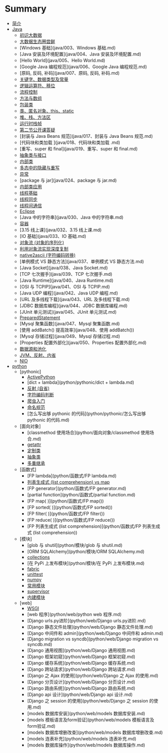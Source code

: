 # Summary

* [简介](README.md)
* [Java](java/001、初识大数据.md)
    * [初识大数据](java/001、初识大数据.md)
    * [大数据生态圈尝鲜](java/002、大数据生态圈尝鲜.md)
    * [Windows 基础](java/003、Windows 基础.md)
    * [Java 安装及环境配置](java/004、Java 安装及环境配置.md)
    * [Hello World](java/005、Hello World.md)
    * [Google Java 编程规范](java/006、Google Java 编程规范.md)
    * [原码, 反码, 补码](java/007、原码, 反码, 补码.md)
    * [关键字、数据类型及常量](java/008、关键字、数据类型及常量.md)
    * [逻辑运算符、移位](java/009、逻辑运算符、移位.md)
    * [流程控制](java/010、流程控制.md)
    * [方法与数组](java/011、方法与数组.md)
    * [包装类](java/012、包装类.md)
    * [类、匿名对象、this、static](java/013、类、匿名对象、this、static.md)
    * [堆、栈、方法区](java/014、堆、栈、方法区.md)
    * [运行时栈帧](java/015、运行时栈帧.md)
    * [第二节公开课答疑](java/016、第二节公开课答疑.md)
    * [封装与 Java Beans 规范](java/017、封装与 Java Beans 规范.md)
    * [代码块和类加载 ](java/018、代码块和类加载 .md)
    * [重写、super 和 final](java/019、重写、super 和 final.md)
    * [抽象类与接口](java/020、抽象类与接口.md)
    * [内部类](java/021、内部类.md)
    * [多态中的隐藏与重写](java/022、多态中的隐藏与重写.md)
    * [异常](java/023、异常.md)
    * [package 与 jar](java/024、package 与 jar.md)
    * [内部类应用](java/025、内部类应用.md)
    * [线程基础](java/026、线程基础.md)
    * [线程同步](java/027、线程同步.md)
    * [线程间通信](java/028、线程间通信.md)
    * [Eclipse](java/029、Eclipse.md)
    * [Java 中的字符串](java/030、Java 中的字符串.md)
    * [容器](java/031、容器.md)
    * [3.15 线上课](java/032、3.15 线上课.md)
    * [IO 基础](java/033、IO 基础.md)
    * [对象流 (对象的序列化)](java/034、对象流 (对象的序列化))
    * [利用对象流实现深度复制](java/035、利用对象流实现深度复制.md)
    * [native2ascii (字符编码转换)](java/036、native2ascii (字符编码转换))
    * [单例模式 VS 静态方法](java/037、单例模式 VS 静态方法.md)
    * [Java Socket](java/038、Java Socket.md)
    * [TCP 七次握手](java/039、TCP 七次握手.md)
    * [Java Runtime](java/040、Java Runtime.md)
    * [OSI 与 TCPIP](java/041、OSI 与 TCPIP.md)
    * [Java UDP 编程](java/042、Java UDP 编程.md)
    * [URL 及多线程下载](java/043、URL 及多线程下载.md)
    * [JDBC 数据库编程](java/044、JDBC 数据库编程.md)
    * [JUnit 单元测试](java/045、JUnit 单元测试.md)
    * [PreparedStatement](java/046、PreparedStatement.md)
    * [Mysql 聚集函数](java/047、Mysql 聚集函数.md)
    * [使用 addBatch() 提高效率](java/048、使用 addBatch())
    * [Mysql 存储过程](java/049、Mysql 存储过程.md)
    * [Properties 配置外部化](java/050、Properties 配置外部化.md)
    * [数据源和池化](java/051、数据源和池化.md)
    * [JVM、反射、内省](java/052、JVM、反射、内省.md)
    * [NIO](java/053、NIO.md)
* [python]()
    * [pythonic]
        * [ActivePython](python/pythonic/ActivePython.md)
        * [dict + lambda](python/pythonic/dict + lambda.md)
        * [反射 (自省)](python/pythonic/反射 (自省))
        * [字符编码判断](python/pythonic/字符编码判断.md)
        * [爬虫入门](python/pythonic/爬虫入门.md)
        * [命名规范](python/pythonic/命名规范.md)
        * [怎么写出够 pythonic 的代码](python/pythonic/怎么写出够 pythonic 的代码.md)
    * [面向对象]
        * [classmethod 使用场合](python/面向对象/classmethod 使用场合.md)
        * [getattr](python/面向对象/__getattr__.md)
        * [定制类](python/面向对象/定制类.md)
        * [抽象类](python/面向对象/抽象类.md)
        * [多重继承](python/面向对象/多重继承.md)
    * [函数式]
        * [FP lambda](python/函数式/FP lambda.md)
        * [列表生成式 (list comprehension) vs map](python/函数式/列表生成式 (list comprehension))
        * [FP generator](python/函数式/FP generator.md)
        * [partial function](python/函数式/partial function.md)
        * [FP map( )](python/函数式/FP map())
        * [FP sorted( )](python/函数式/FP sorted())
        * [FP filter( )](python/函数式/FP filter())
        * [FP reduce( )](python/函数式/FP reduce())
        * [FP 列表生成式 (list comprehension)](python/函数式/FP 列表生成式 (list comprehension))
    * [模块]
        * [glob 与 shutil](python/模块/glob 与 shutil.md)
        * [ORM SQLAlchemy](python/模块/ORM SQLAlchemy.md)
        * [collections](python/模块/collections.md)
        * [在 PyPi 上发布模块](python/模块/在 PyPi 上发布模块.md)
        * [fabric](python/模块/fabric.md)
        * [unittest](python/模块/unittest.md)
        * [numpy](python/模块/numpy.md)
        * [常用模块](python/模块/常用模块.md)
        * [supervisor](python/模块/supervisor.md)
        * [内建模块](python/模块/内建模块.md)
    * [web]
        * [WSGI](python/web/WSGI.md)
        * [web 程序](python/web/python web 程序.md)
        * [Django urls.py进阶](python/web/Django urls.py进阶.md)
        * [Django 静态文件处理](python/web/Django 静态文件处理.md)
        * [Django 中间件和 admin](python/web/Django 中间件和 admin.md)
        * [Django migration vs syncdb](python/web/Django migration vs syncdb.md)
        * [Django 通用视图](python/web/Django 通用视图.md)
        * [Django 框架初窥](python/web/Django 框架初窥.md)
        * [Django 缓存系统](python/web/Django 缓存系统.md)
        * [Django 跨站请求](python/web/Django 跨站请求.md)
        * [Django 之 Ajax 的使用](python/web/Django 之 Ajax 的使用.md)
        * [Django 分页设计](python/web/Django 分页设计.md)
        * [Django 路由系统](python/web/Django 路由系统.md)
        * [Django api 设计](python/web/Django api 设计.md)
        * [Django 之 session 的使用](python/web/Django 之 session 的使用.md)
        * [models 数据库安装](python/web/models 数据库安装.md)
        * [models 模板语言及form验证](python/web/models 模板语言及form验证.md)
        * [models 数据库增删改查](python/web/models 数据库增删改查.md)
        * [models 连表补充](python/web/models 连表补充.md)
        * [models 数据库操作](python/web/models 数据库操作.md)

